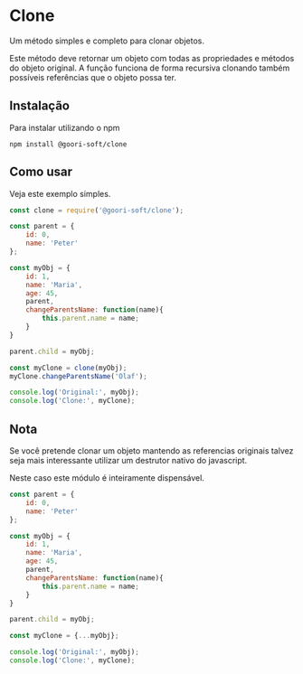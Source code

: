 # Clone
Um método simples e completo para clonar objetos.

Este método deve retornar um objeto com todas as propriedades e métodos do objeto original.
A função funciona de forma recursiva clonando também possíveis referências que o objeto possa ter.

## Instalação
Para instalar utilizando o npm
```
npm install @goori-soft/clone
```

## Como usar
Veja este exemplo simples.
```javascript
const clone = require('@goori-soft/clone');

const parent = {
    id: 0,
    name: 'Peter' 
};

const myObj = {
    id: 1,
    name: 'Maria',
    age: 45,
    parent,
    changeParentsName: function(name){
        this.parent.name = name;
    }
}

parent.child = myObj;

const myClone = clone(myObj);
myClone.changeParentsName('Olaf');

console.log('Original:', myObj);
console.log('Clone:', myClone);
```

## Nota
Se você pretende clonar um objeto mantendo as referencias originais talvez seja mais interessante utilizar um destrutor nativo do javascript.

Neste caso este módulo é inteiramente dispensável.
```javascript
const parent = {
    id: 0,
    name: 'Peter' 
};

const myObj = {
    id: 1,
    name: 'Maria',
    age: 45,
    parent,
    changeParentsName: function(name){
        this.parent.name = name;
    }
}

parent.child = myObj;

const myClone = {...myObj};

console.log('Original:', myObj);
console.log('Clone:', myClone);
```

